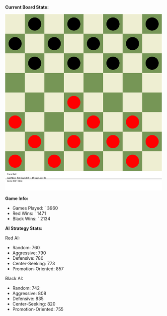 
**Current Board State:**  
<!-- START_GIF -->
![Checkers Game](./checkers_game.gif)
<!-- END_GIF -->

**Game Info:**  
- Games Played: `<!-- GAMES_PLAYED --> 3960
- Red Wins: `<!-- RED_WINS --> 1471
- Black Wins: `<!-- BLACK_WINS --> 2134

<!-- AI_STATS -->
**AI Strategy Stats:**

Red AI:
- Random: 760
- Aggressive: 790
- Defensive: 780
- Center-Seeking: 773
- Promotion-Oriented: 857

Black AI:
- Random: 742
- Aggressive: 808
- Defensive: 835
- Center-Seeking: 820
- Promotion-Oriented: 755
